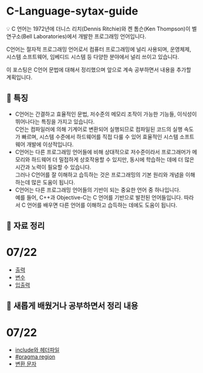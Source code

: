 # C-Language-sytax-guide

<aside>
💡 C 언어는 1972년에 더니스 리치(Dennis Ritchie)와 켄 톰슨(Ken Thompson)이 벨 연구소(Bell Laboratories)에서 개발한 프로그래밍 언어입니다.
</aside>

C언어는 절자적 프로그래밍 언어로서 컴퓨터 프로그래밍에 널리 사용되며, 운영체제, 시스템 소프트웨어, 임베디드 시스템 등 다양한 분야에서 널리 쓰이고 있습니다.

이 포스팅은 C언어 문법에 대해서 정리했으며 앞으로 계속 공부하면서 내용을 추가할 계획입니다.

## 🤔 특징

- C언어는 간결하고 효율적인 문법, 저수준의 메모리 조작이 가능한 기능들, 이식성이 뛰어나다는 특징을 가지고 있습니다.  
  C언는 컴파일러에 의해 기계어로 변환되어 실행되므로 컴파일된 코드의 실행 속도가 빠르며, 시스템 수준에서 하드웨어를 직접 다룰 수 있어 효율적인 시스템 소프트웨어 개발에 이상적입니다.
- C언어는 다른 프로그래밍 언어들에 비해 상대적으로 저수준이라서 프로그래머가 메모리와 하드웨어 더 밀접하게 상호작용할 수 있지만, 동시에 학습하는 데에 더 많은 시간과 노력이 필요할 수 있습니다.  
  그러나 C언어를 잘 이해하고 습득하는 것은 프로그래밍의 기본 원리와 개념을 이해하는데 많은 도움이 됩니다.
- C언어는 다른 프로그래밍 언어들의 기반이 되는 중요한 언어 중 하나입니다.  
  예를 들어, C++과 Objective-C는 C 언어를 기반으로 발전된 언어들입니다. 따라서 C 언어를 배우면 다른 언어를 이해하고 습득하는 데에도 도움이 됩니다.

## 📝 자료 정리

# 07/22

- <a href="https://github.com/ohyuchan123/C-Language-sytax-guide/blob/master/07-22/%EC%B6%9C%EB%A0%A5.c">출력</a>
- <a href="https://github.com/ohyuchan123/C-Language-sytax-guide/blob/master/07-22/%EB%B3%80%EC%88%98.c">변수</a>
- <a href="https://github.com/ohyuchan123/C-Language-sytax-guide/blob/master/07-22/%EC%9E%85%EC%B6%9C%EB%A0%A5.c">입출력</a>

## 📒 새롭게 배웠거나 공부하면서 정리 내용

# 07/22

- <a href="https://github.com/ohyuchan123/C-Language-sytax-guide/blob/master/07-22/What%20I%20learned%20while%20studying.md#include%EC%99%80-%ED%97%A4%EB%8D%94%ED%8C%8C%EC%9D%BC">include와 헤더파일</a>
- <a href="https://github.com/ohyuchan123/C-Language-sytax-guide/blob/master/07-22/What%20I%20learned%20while%20studying.md#pragma-region">#pragma region</a>
- <a href="https://github.com/ohyuchan123/C-Language-sytax-guide/blob/master/07-22/What%20I%20learned%20while%20studying.md#c%EC%96%B8%EC%96%B4-%EB%B3%80%ED%99%98-%EB%B6%84%EC%9E%90">변환 문자</a>
